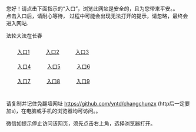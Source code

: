 您好！请点击下面指示的“入口”，浏览此网站是安全的，且为您带来平安。。 <br/>
点击入口后，请耐心等待， 过程中可能会出现无法打开的提示，请忽略，最终会进入网站. </br>

法轮大法在长春<br/>
<div style="padding:10px"><a style="margin:20px" target="_blank" href="https://d1pw9m0pc50jym.cloudfront.net/2Qpsp?psmgkrm" id="ccLink1" rel="nofollow">入口1</a> <a target="_blank" style="margin:20px" href="https://d2tn5fas8ee50z.cloudfront.net/2Qpsp?gejwuwx" id="ccLink2" rel="nofollow">入口2</a> <a style="margin:20px" target="_blank" href="https://dwwwwb5qfv74n.cloudfront.net/2Qpsp?bgrjbe" id="ccLink3" rel="nofollow">入口3</a></div>

<div style="padding:10px" ><a style="margin:20px" target="_blank" href="https://d1pw9m0pc50jym.cloudfront.net/2Qpsp?psmgkrm" id="ccLink4" rel="nofollow">入口4</a> <a style="margin:20px" href="https://d2tn5fas8ee50z.cloudfront.net/2Qpsp?gejwuwx" target="_blank" id="ccLink5" rel="nofollow">入口5</a> <a style="margin:20px" href="https://dwwwwb5qfv74n.cloudfront.net/2Qpsp?bgrjbe" target="_blank" id="ccLink6" rel="nofollow">入口6</a></div>

<div style="padding:10px"><a style="margin:20px" target="_blank" href="https://d1pw9m0pc50jym.cloudfront.net/2Qpsp?psmgkrm" id="ccLink7" rel="nofollow">入口7</a> <a style="margin:20px" href="https://d2tn5fas8ee50z.cloudfront.net/2Qpsp?gejwuwx" target="_blank" id="ccLink8" rel="nofollow">入口8</a> <a style="margin:20px" target="_blank" href="https://dwwwwb5qfv74n.cloudfront.net/2Qpsp?bgrjbe" id="ccLink9" rel="nofollow">入口9</a></div>

<br/>



请复制并记住免翻墙网址 https://github.com/yntd/changchunzx (http后一定要加s)，在电脑或手机的浏览器均可访问。。<br/>

微信如提示停止访问该网页，须先点击右上角，选择浏览器打开。
